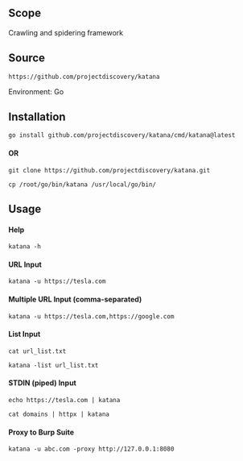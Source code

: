 ## Scope
Crawling and spidering framework

## Source
```
https://github.com/projectdiscovery/katana
```

Environment:  Go

## Installation

```
go install github.com/projectdiscovery/katana/cmd/katana@latest
```
#### OR

```
git clone https://github.com/projectdiscovery/katana.git
```

```
cp /root/go/bin/katana /usr/local/go/bin/
```
## Usage

#### Help 
```
katana -h
```

#### URL Input
```
katana -u https://tesla.com
```

#### Multiple URL Input (comma-separated)
```
katana -u https://tesla.com,https://google.com
```

#### List Input
```
cat url_list.txt
```

```
katana -list url_list.txt
```

#### STDIN (piped) Input
```
echo https://tesla.com | katana
```

```
cat domains | httpx | katana
```

#### Proxy to Burp Suite

```
katana -u abc.com -proxy http://127.0.0.1:8080
```
